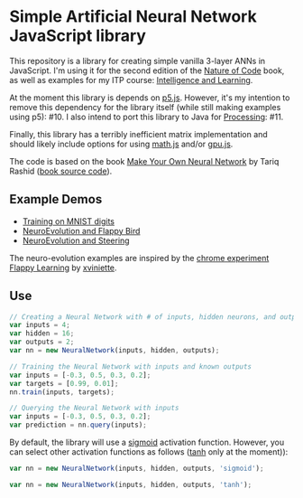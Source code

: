 # Simple Artificial Neural Network JavaScript library

This repository is a library for creating simple vanilla 3-layer ANNs in JavaScript. I'm using it for the second edition of the [Nature of Code](http://natureofcode.com/) book, as well as examples for my ITP course: [Intelligence and Learning](https://github.com/shiffman/NOC-S17-2-Intelligence-Learning).

At the moment this library is depends on [p5.js](http://p5js.org). However, it's my intention to remove this dependency for the library itself (while still making examples using p5): #10. I also intend to port this library to Java for [Processing](http://processing.org): #11.

Finally, this library has a terribly inefficient matrix implementation and should likely include options for using [math.js](http://mathjs.org/) and/or [gpu.js](http://gpu.rocks/).

The code is based on the book [Make Your Own Neural Network](http://amzn.to/2oRW1ax) by Tariq Rashid ([book source code](https://github.com/makeyourownneuralnetwork)).

## Example Demos

* [Training on MNIST digits](https://shiffman.github.io/Neural-Network-p5/examples/mnist/)
* [NeuroEvolution and Flappy Bird](https://shiffman.github.io/Neural-Network-p5/examples/neuro-evolution/flappy/)
* [NeuroEvolution and Steering](https://shiffman.github.io/Neural-Network-p5/examples/neuro-evolution/steering/)

The neuro-evolution examples are inspired by the [chrome experiment Flappy Learning](https://www.chromeexperiments.com/experiment/flappylearning) by [xviniette](http://github.com/xviniette).

## Use

```javascript
// Creating a Neural Network with # of inputs, hidden neurons, and outputs
var inputs = 4;
var hidden = 16;
var outputs = 2;
var nn = new NeuralNetwork(inputs, hidden, outputs);

// Training the Neural Network with inputs and known outputs
var inputs = [-0.3, 0.5, 0.3, 0.2];
var targets = [0.99, 0.01];
nn.train(inputs, targets);

// Querying the Neural Network with inputs
var inputs = [-0.3, 0.5, 0.3, 0.2];
var prediction = nn.query(inputs);
```

By default, the library will use a [sigmoid](https://en.wikipedia.org/wiki/Sigmoid_function) activation function. However, you can select other activation functions as follows ([tanh](https://reference.wolfram.com/language/ref/Tanh.html) only at the moment)):

```javascript
var nn = new NeuralNetwork(inputs, hidden, outputs, 'sigmoid');
```


```javascript
var nn = new NeuralNetwork(inputs, hidden, outputs, 'tanh');
```
